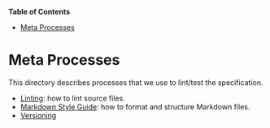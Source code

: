 <!-- START doctoc generated TOC please keep comment here to allow auto update -->
<!-- DON'T EDIT THIS SECTION, INSTEAD RE-RUN doctoc TO UPDATE -->
**Table of Contents**

- [Meta Processes](#meta-processes)

<!-- END doctoc generated TOC please keep comment here to allow auto update -->

# Meta Processes

This directory describes processes that we use to lint/test the specification.

- [Linting](linting.md): how to lint source files.
- [Markdown Style Guide](markdown-style.md): how to format and structure Markdown files.
- [Versioning](versioning.md)

